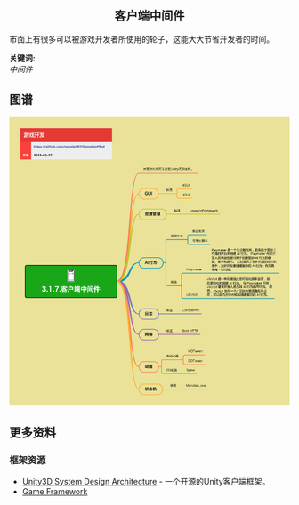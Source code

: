 <h2 align="center">客户端中间件</h2>
<p>
市面上有很多可以被游戏开发者所使用的轮子，这能大大节省开发者的时间。
</p>

**关键词:**<br/>
*中间件*

## 图谱
![图片加载中...](../../exports/3.1.7.客户端中间件.png?raw=true)

## 更多资料
### 框架资源
* [Unity3D System Design Architecture](https://github.com/liangxiegame/QFramework) - 一个开源的Unity客户端框架。
* [Game Framework](https://github.com/EllanJiang/GameFramework)